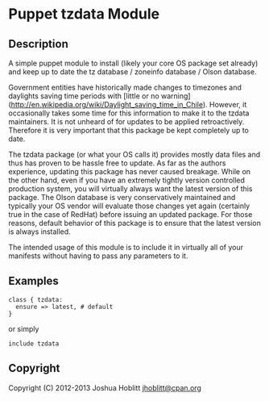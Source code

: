Puppet tzdata Module
====================

Description
-----------

A simple puppet module to install (likely your core OS package set already) and
keep up to date the tz database / zoneinfo database / Olson database.

Government entities have historically made changes to timezones and daylights
saving time periods with [little or no warning]
(http://en.wikipedia.org/wiki/Daylight_saving_time_in_Chile).  However, it
occasionally takes some time for this information to make it to the tzdata
maintainers.  It is not unheard of for updates to be applied retroactively.
Therefore it is very important that this package be kept completely up to date.

The tzdata package (or what your OS calls it) provides mostly data files and
thus has proven to be hassle free to update.  As far as the authors experience,
updating this package has never caused breakage.  While on the other hand, even
if you have an extremely tightly version controlled production system, you will
virtually always want the latest version of this package.  The Olson database
is very conservatively maintained and typically your OS vendor will evaluate
those changes yet again (certainly true in the case of RedHat) before issuing
an updated package.  For those reasons, default behavior of this package is to
ensure that the latest version is always installed.

The intended usage of this module is to include it in virtually all of your
manifests without having to pass any parameters to it.

Examples
--------

    class { tzdata:
      ensure => latest, # default
    }

or simply

    include tzdata

Copyright
---------

Copyright (C) 2012-2013 Joshua Hoblitt <jhoblitt@cpan.org>
